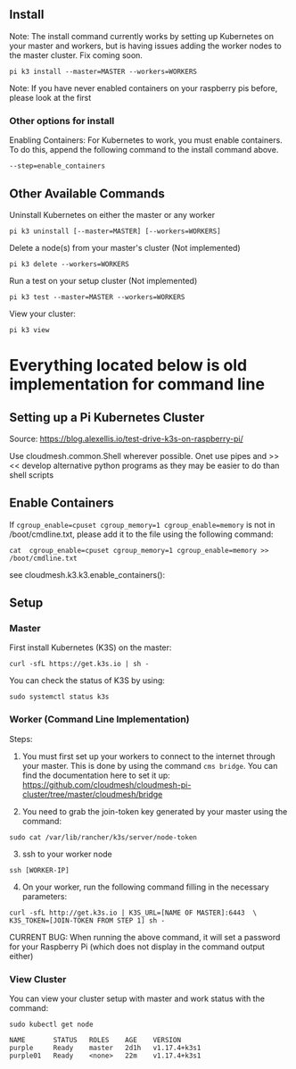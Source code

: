 ## Install 
Note: The install command currently works by setting up Kubernetes on your master and workers, but is having issues adding the worker nodes to the master cluster. Fix coming soon. 
```
pi k3 install --master=MASTER --workers=WORKERS
```
Note: If you have never enabled containers on your raspberry pis before, please look at the first  

### Other options for install
Enabling Containers: For Kubernetes to work, you must enable containers. To do this, append the following command to the install command above.
```
--step=enable_containers
```

## Other Available Commands
Uninstall Kubernetes on either the master or any worker
```
pi k3 uninstall [--master=MASTER] [--workers=WORKERS]
```

Delete a node(s) from your master's cluster (Not implemented)
```
pi k3 delete --workers=WORKERS
```

Run a test on your setup cluster (Not implemented)
```
pi k3 test --master=MASTER --workers=WORKERS
```

View your cluster:
```
pi k3 view
```


# Everything located below is old implementation for command line
## Setting up a Pi Kubernetes Cluster

Source: <https://blog.alexellis.io/test-drive-k3s-on-raspberry-pi/>

Use cloudmesh.common.Shell wherever possible. Onet use pipes and >> <<
develop alternative python programs as they may be easier to do than shell scripts

## Enable Containers

If ```cgroup_enable=cpuset cgroup_memory=1 cgroup_enable=memory``` is not in /boot/cmdline.txt, please add it to the file using the following command: 
```
cat  cgroup_enable=cpuset cgroup_memory=1 cgroup_enable=memory >>  /boot/cmdline.txt
```

see cloudmesh.k3.k3.enable_containers():

## Setup
### Master
First install Kubernetes (K3S) on the master: 
```
curl -sfL https://get.k3s.io | sh -
```

You can check the status of K3S by using: 
```
sudo systemctl status k3s
```

### Worker (Command Line Implementation)

Steps: 
1. You must first set up your workers to connect to the internet through your master. This is done by using the command ```cms bridge```. You can find the documentation here to set it up: https://github.com/cloudmesh/cloudmesh-pi-cluster/tree/master/cloudmesh/bridge

2. You need to grab the join-token key generated by your master using the command: 
```
sudo cat /var/lib/rancher/k3s/server/node-token
```

3. ssh to your worker node 
```
ssh [WORKER-IP]
```

4. On your worker, run the following command filling in the necessary parameters:
```
curl -sfL http://get.k3s.io | K3S_URL=[NAME OF MASTER]:6443  \
K3S_TOKEN=[JOIN-TOKEN FROM STEP 1] sh -
```
CURRENT BUG: When running the above command, it will set a password for your Raspberry Pi (which does not display in the command output either) 

### View Cluster
You can view your cluster setup with master and work status with the command:
```
sudo kubectl get node

NAME       STATUS   ROLES    AGE    VERSION
purple     Ready    master   2d1h   v1.17.4+k3s1
purple01   Ready    <none>   22m    v1.17.4+k3s1

```
